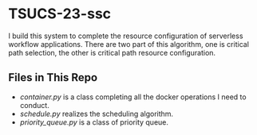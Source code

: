 # TSUCS-23-ssc

I build this system to complete the resource configuration of serverless workflow applications. There are two part of this algorithm, one is critical path selection, the other is critical path resource configuration.

## Files in This Repo

* *container.py* is a class completing all the docker operations I need to conduct.
* *schedule.py* realizes the scheduling algorithm.
* *priority_queue.py* is a class of priority queue.
